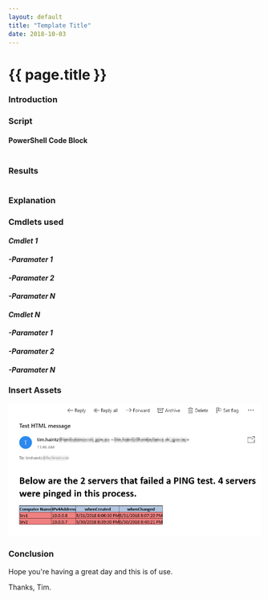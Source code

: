 ```yaml
---
layout: default
title: "Template Title"
date: 2018-10-03
---
```

# {{ page.title }} 

### Introduction

### Script
#### PowerShell Code Block
```PowerShell

```

### Results
```PowerShell

```

### Explanation

### Cmdlets used
#### *Cmdlet 1*

#### *-Paramater 1*

#### *-Paramater 2*

#### *-Paramater N*

#### *Cmdlet N*

#### *-Paramater 1*

#### *-Paramater 2*

#### *-Paramater N*

### Insert Assets
![Name of Image](/assets/20180531/HTML-EmailAsFile.png)

### Conclusion

Hope you're having a great day and this is of use.

Thanks, Tim.
